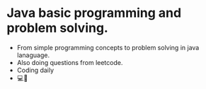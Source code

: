 # Java basic programming and problem solving.
- From simple programming concepts to problem solving in java lanaguage.
- Also doing questions from leetcode.
- Coding daily
- 💻🔁
